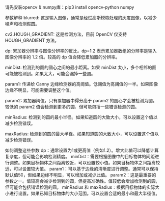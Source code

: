 请先安装opencv & numpy库：pip3 install opencv-python numpy

参数解释
blurred:
这是输入图像，通常是经过高斯模糊处理的灰度图像，以减少噪声和检测假圆。

cv2.HOUGH_GRADIENT:
这是检测方法，目前 OpenCV 仅支持 HOUGH_GRADIENT 方法。

dp:
累加器分辨率与图像分辨率的反比。dp=1.2 表示累加器数组的分辨率是输入图像分辨率的 1.2 倍。较高的 dp 值会降低累加器的分辨率。

minDist:
检测到的圆的圆心之间的最小距离。如果 minDist 太小，多个相邻的圆可能被检测到。如果太大，可能会漏掉一些圆。

param1:
传递给 Canny 边缘检测器的高阈值。低阈值为高阈值的一半。如果图像边缘不明显，可能需要调整这个值。

param2:
累加器阈值，只有累加器中得分高于 param2 的圆心才会被检测为圆。较低的 param2 值会检测到更多的圆，但可能包括一些错误检测的圆。

minRadius:
检测到的圆的最小半径。如果知道圆的大致大小，可以设置这个值以减少检测错误。

maxRadius:
检测到的圆的最大半径。如果知道圆的大致大小，可以设置这个值以减少检测错误。

如何调整这些参数
dp：通常设置为1或更高值（例如1.2）。增大此值可以降低计算复杂度，但可能会影响检测精度。
minDist：需要根据图像中的目标物体的间距进行调整。如果目标物体之间距离较近，可以设置较小值。如果目标物体之间距离较远，可以设置较大值。
param1：可以基于边缘的清晰度进行调整。通常可以保持默认值50，但如果边缘不明显，可以增加或减少此值。
param2：这是最重要的参数之一。值较高会减少检测到的圆，但提高准确性。值较低会增加检测到的圆，但可能会包括错误检测的圆。
minRadius 和 maxRadius：根据目标物体的实际大小进行设置。如果已知目标物体的大小范围，可以设置合适的最小和最大半径值。
